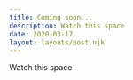 ```yaml
---
title: Coming soon...
description: Watch this space
date: 2020-03-17
layout: layouts/post.njk
---
```


Watch this space